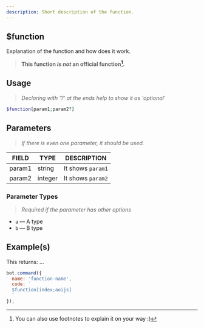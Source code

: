 ```yaml
---
description: Short description of the function.
---
```


## $function 

Explanation of the function and how does it work.

> **This function *is not* an official function[^1].**

## Usage
 
> *Declaring with '?' at the ends help to show it as 'optional'*

```php
$function[param1;param2?]
```

## Parameters 

> *If there is even one parameter, it should be used.*

| FIELD | TYPE | DESCRIPTION |
| -------- | -------- | -------- |
| param1 | string | It shows `param1` | 
| param2 | integer | It shows `param2` | 

### Parameter Types
> *Required if the parameter has other options*

* `a` — A type
* `b` — B type

## Example(s)

This returns: ...

```javascript
bot.command({
  name: 'function-name',
  code: `
  $function[index;aoijs]
  `
});
```

[^1]: You can also use footnotes to explain it on your way :)
